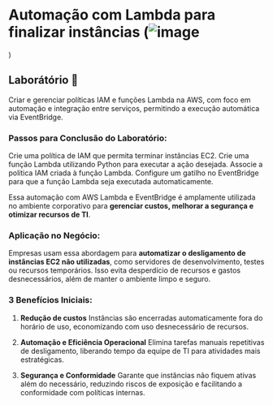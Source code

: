 # Automação com Lambda para finalizar instâncias (![image](https://github.com/user-attachments/assets/60b1a3f8-8938-4a10-9bae-d5783d3f4ef0)
)

## Laborátório 🥼

Criar e gerenciar políticas IAM e funções Lambda na AWS, com foco em automação e integração entre serviços, permitindo a execução automática via EventBridge. 

### Passos para Conclusão do Laboratório:

Crie uma política de IAM que permita terminar instâncias EC2.
Crie uma função Lambda utilizando Python para executar a ação desejada.
Associe a política IAM criada à função Lambda.
Configure um gatilho no EventBridge para que a função Lambda seja executada automaticamente.

Essa automação com AWS Lambda e EventBridge é amplamente utilizada no ambiente corporativo para **gerenciar custos, melhorar a segurança e otimizar recursos de TI**.

### Aplicação no Negócio:

Empresas usam essa abordagem para **automatizar o desligamento de instâncias EC2 não utilizadas**, como servidores de desenvolvimento, testes ou recursos temporários. Isso evita desperdício de recursos e gastos desnecessários, além de manter o ambiente limpo e seguro.

### 3 Benefícios Iniciais:

1. **Redução de custos**
   Instâncias são encerradas automaticamente fora do horário de uso, economizando com uso desnecessário de recursos.

2. **Automação e Eficiência Operacional**
   Elimina tarefas manuais repetitivas de desligamento, liberando tempo da equipe de TI para atividades mais estratégicas.

3. **Segurança e Conformidade**
   Garante que instâncias não fiquem ativas além do necessário, reduzindo riscos de exposição e facilitando a conformidade com políticas internas.


